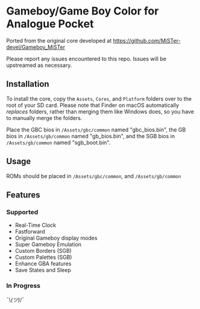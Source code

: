 # Gameboy/Game Boy Color for Analogue Pocket
Ported from the original core developed at https://github.com/MiSTer-devel/Gameboy_MiSTer

Please report any issues encountered to this repo. Issues will be upstreamed as necessary.

## Installation
To install the core, copy the `Assets`, `Cores`, and `Platform` folders over to the root of your SD card. Please note that Finder on macOS automatically _replaces_ folders, rather than merging them like Windows does, so you have to manually merge the folders.

Place the GBC bios in `/Assets/gbc/common` named "gbc_bios.bin", the GB bios in `/Assets/gb/common` named "gb_bios.bin", and the SGB bios in `/Assets/gb/common` named "sgb_boot.bin".


## Usage
ROMs should be placed in `/Assets/gbc/common`, and `/Assets/gb/common`

## Features

### Supported
* Real-Time Clock
* Fastforward
* Original Gameboy display modes
* Super Gameboy Emulation
* Custom Borders (SGB)
* Custom Palettes (SGB)
* Enhance GBA features
* Save States and Sleep

### In Progress
¯\\_(ツ)_/¯
